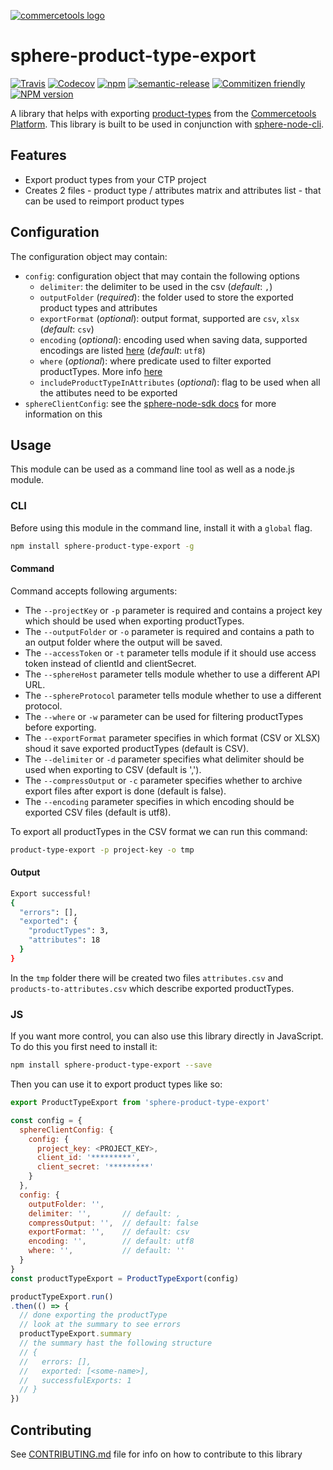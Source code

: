 [![commercetools logo][commercetools-icon]][commercetools]
# sphere-product-type-export

[![Travis][travis-badge]][travis-url]
[![Codecov][codecov-badge]][codecov-url]
[![npm][npm-lic-badge]][npm-lic-url]
[![semantic-release][semantic-release-badge]][semantic-release-url]
[![Commitizen friendly][commitizen-badge]][commitizen-url]
[![NPM version][npm-image]][npm-url]

A library that helps with exporting [product-types](http://dev.commercetools.com/http-api-projects-productTypes.html) from the [Commercetools Platform](http://www.commercetools.com/).
This library is built to be used in conjunction with [sphere-node-cli](https://github.com/sphereio/sphere-node-cli).

## Features
- Export product types from your CTP project
- Creates 2 files - product type / attributes matrix and attributes list - that can be used to reimport product types

## Configuration
The configuration object may contain:
- `config`: configuration object that may contain the following options
  - `delimiter`: the delimiter to be used in the csv (_default_: `,`)
  - `outputFolder` (_required_): the folder used to store the exported product types and attributes
  - `exportFormat` (_optional_): output format, supported are `csv`, `xlsx` (_default_: `csv`)
  - `encoding` (_optional_): encoding used when saving data, supported encodings are listed [here](https://github.com/ashtuchkin/iconv-lite/wiki/Supported-Encodings) (_default_: `utf8`)
  - `where` (_optional_): where predicate used to filter exported productTypes. More info [here](http://dev.commercetools.com/http-api.html#predicates)
  - `includeProductTypeInAttributes` (_optional_): flag to be used when all the attibutes need to be exported
- `sphereClientConfig`: see the [sphere-node-sdk docs](http://sphereio.github.io/sphere-node-sdk/) for more information on this

## Usage

This module can be used as a command line tool as well as a node.js module.

### CLI
Before using this module in the command line, install it with a `global` flag.
```sh
npm install sphere-product-type-export -g
```

#### Command
Command accepts following arguments:
- The `--projectKey` or `-p` parameter is required and contains a project key which should be used when exporting productTypes. 
- The `--outputFolder` or `-o` parameter is required and contains a path to an output folder where the output will be saved. 
- The `--accessToken` or `-t` parameter tells module if it should use access token instead of clientId and clientSecret. 
- The `--sphereHost` parameter tells module whether to use a different API URL. 
- The `--sphereProtocol` parameter tells module whether to use a different protocol. 
- The `--where` or `-w` parameter can be used for filtering productTypes before exporting.
- The `--exportFormat` parameter specifies in which format (CSV or XLSX) shoud it save exported productTypes (default is CSV). 
- The `--delimiter` or `-d` parameter specifies what delimiter should be used when exporting to CSV (default is ',').
- The `--compressOutput` or `-c` parameter specifies whether to archive export files after export is done (default is false). 
- The `--encoding` parameter specifies in which encoding should be exported CSV files (default is utf8). 

To export all productTypes in the CSV format we can run this command:
```bash
product-type-export -p project-key -o tmp
```

#### Output
```sh
Export successful!
{
  "errors": [],
  "exported": {
    "productTypes": 3,
    "attributes": 18
  }
}
```
In the `tmp` folder there will be created two files `attributes.csv` and `products-to-attributes.csv` which describe exported productTypes.


### JS
If you want more control, you can also use this library directly in JavaScript. To do this you first need to install it:

```sh
npm install sphere-product-type-export --save
```

Then you can use it to export product types like so:

```js
export ProductTypeExport from 'sphere-product-type-export'

const config = {
  sphereClientConfig: {
    config: {
      project_key: <PROJECT_KEY>,
      client_id: '*********',
      client_secret: '*********'
    }
  },
  config: {
    outputFolder: '',
    delimiter: '',       // default: ,
    compressOutput: '',  // default: false
    exportFormat: '',    // default: csv
    encoding: '',        // default: utf8
    where: '',           // default: ''
  }
}
const productTypeExport = ProductTypeExport(config)

productTypeExport.run()
.then(() => {
  // done exporting the productType
  // look at the summary to see errors
  productTypeExport.summary
  // the summary hast the following structure
  // {
  //   errors: [],
  //   exported: [<some-name>],
  //   successfulExports: 1
  // }
})
```

## Contributing
  See [CONTRIBUTING.md](CONTRIBUTING.md) file for info on how to contribute to this library

[commercetools]: https://commercetools.com/
[commercetools-icon]: https://cdn.rawgit.com/commercetools/press-kit/master/PNG/72DPI/CT%20logo%20horizontal%20RGB%2072dpi.png
[travis-badge]: https://img.shields.io/travis/sphereio/sphere-product-type-export.svg?style=flat-square
[travis-url]: https://travis-ci.org/sphereio/sphere-product-type-export

[codecov-badge]: https://img.shields.io/codecov/c/github/sphereio/sphere-product-type-export.svg?style=flat-square
[codecov-url]: https://codecov.io/github/sphereio/sphere-product-type-export

[npm-lic-badge]: https://img.shields.io/npm/l/sphere-product-type-export.svg?style=flat-square
[npm-lic-url]: http://spdx.org/licenses/MIT

[semantic-release-badge]: https://img.shields.io/badge/%20%20%F0%9F%93%A6%F0%9F%9A%80-semantic--release-e10079.svg?style=flat-square
[semantic-release-url]: https://github.com/semantic-release/semantic-release

[commitizen-badge]: https://img.shields.io/badge/commitizen-friendly-brightgreen.svg?style=flat-square
[commitizen-url]: http://commitizen.github.io/cz-cli/

[npm-url]: https://npmjs.org/package/sphere-product-type-export
[npm-image]: http://img.shields.io/npm/v/sphere-product-type-export.svg?style=flat-square
[npm-downloads-image]: https://img.shields.io/npm/dt/sphere-product-type-export.svg?style=flat-square
